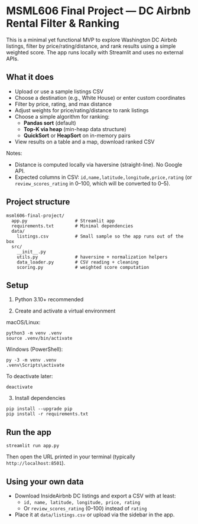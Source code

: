 # MSML606 Final Project — DC Airbnb Rental Filter & Ranking

This is a minimal yet functional MVP to explore Washington DC Airbnb listings, filter by price/rating/distance, and rank results using a simple weighted score. The app runs locally with Streamlit and uses no external APIs.

## What it does
- Upload or use a sample listings CSV
- Choose a destination (e.g., White House) or enter custom coordinates
- Filter by price, rating, and max distance
- Adjust weights for price/rating/distance to rank listings
- Choose a simple algorithm for ranking:
  - **Pandas sort** (default)
  - **Top-K via heap** (min-heap data structure)
  - **QuickSort** or **HeapSort** on in-memory pairs
- View results on a table and a map, download ranked CSV

Notes:
- Distance is computed locally via haversine (straight-line). No Google API.
- Expected columns in CSV: `id,name,latitude,longitude,price,rating` (or `review_scores_rating` in 0–100, which will be converted to 0–5).

## Project structure
```
msml606-final-project/
  app.py                  # Streamlit app
  requirements.txt        # Minimal dependencies
  data/
    listings.csv          # Small sample so the app runs out of the box
  src/
    __init__.py
    utils.py              # haversine + normalization helpers
    data_loader.py        # CSV reading + cleaning
    scoring.py            # weighted score computation
```

## Setup
1) Python 3.10+ recommended

2) Create and activate a virtual environment

macOS/Linux:
```
python3 -m venv .venv
source .venv/bin/activate
```

Windows (PowerShell):
```
py -3 -m venv .venv
.venv\Scripts\activate
```

To deactivate later:
```
deactivate
```

3) Install dependencies
```
pip install --upgrade pip
pip install -r requirements.txt
```

## Run the app
```
streamlit run app.py
```

Then open the URL printed in your terminal (typically `http://localhost:8501`).

## Using your own data
- Download InsideAirbnb DC listings and export a CSV with at least:
  - `id, name, latitude, longitude, price, rating`
  - Or `review_scores_rating` (0–100) instead of `rating`
- Place it at `data/listings.csv` or upload via the sidebar in the app.



